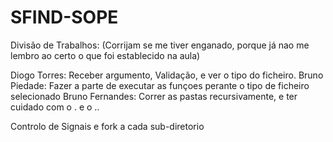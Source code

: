 # SFIND-SOPE

Divisão de Trabalhos: (Corrijam se me tiver enganado, porque já nao me lembro ao certo o que foi establecido na aula)

Diogo Torres: Receber argumento, Validação, e ver o tipo do ficheiro.
Bruno Piedade: Fazer a parte de executar as funçoes perante o tipo de ficheiro selecionado
Bruno Fernandes: Correr as pastas recursivamente, e ter cuidado com o . e o ..

Controlo de Signais e fork a cada sub-diretorio
